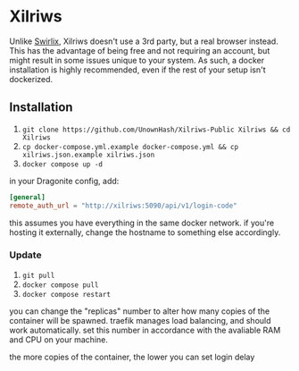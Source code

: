 # Xilriws

Unlike [Swirlix](https://github.com/UnownHash/Swirlix-Public), Xilriws doesn't use a 3rd party, but a real browser instead. 
This has the advantage of being free and not requiring an account, but might result in some issues unique to your system. 
As such, a docker installation is highly recommended, even if the rest of your setup isn't dockerized.

## Installation

1. `git clone https://github.com/UnownHash/Xilriws-Public Xilriws && cd Xilriws`
2. `cp docker-compose.yml.example docker-compose.yml && cp xilriws.json.example xilriws.json`
3. `docker compose up -d`

in your Dragonite config, add: 

```toml
[general]
remote_auth_url = "http://xilriws:5090/api/v1/login-code"
```

this assumes you have everything in the same docker network. if you're hosting it externally, change the hostname to
something else accordingly.

### Update

1. `git pull`
2. `docker compose pull`
3. `docker compose restart`

you can change the "replicas" number to alter how many copies of the container will be spawned. traefik manages load balancing,
and should work automatically. set this number in accordance with the avaliable RAM and CPU on your machine.

the more copies of the container, the lower you can set login delay

